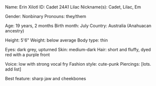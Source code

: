 Name: Erin Xilotl
ID: Cadet 24A1 Lilac
Nickname(s): Cadet, Lilac, Em

Gender: Nonbinary
Pronouns: they/them

Age: 19 years, 2 months
Birth month: July
Country: Australia (Anahuacan ancestry)

Height: 5'6"
Weight: below average
Body type: thin

Eyes: dark grey, upturned
Skin: medium-dark
Hair: short and fluffy, dyed red with a purple front

Voice: low with strong vocal fry
Fashion style: cute-punk
Piercings: [lots. add list]

Best feature: sharp jaw and cheekbones